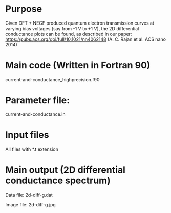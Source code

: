 # Purpose

Given DFT + NEGF produced quantum electron transmission curves at varying bias voltages (say from -1 V to +1 V), the 2D differential conductance plots can be found, as described in our paper: https://pubs.acs.org/doi/full/10.1021/nn4062148 (A. C. Rajan et al. ACS nano 2014)

# Main code (Written in Fortran 90)

current-and-conductance_highprecision.f90

# Parameter file:

current-and-conductance.in

# Input files

All files with *.t extension

# Main output (2D differential conductance spectrum)

Data file: 2d-diff-g.dat

Image file: 2d-diff-g.jpg


